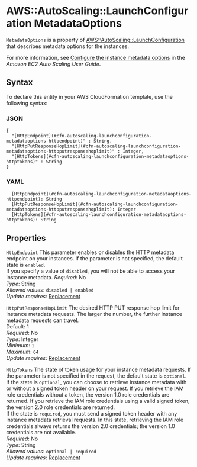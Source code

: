 # AWS::AutoScaling::LaunchConfiguration MetadataOptions<a name="aws-properties-autoscaling-launchconfiguration-metadataoptions"></a>

 `MetadataOptions` is a property of [AWS::AutoScaling::LaunchConfiguration](https://docs.aws.amazon.com/AWSCloudFormation/latest/UserGuide/aws-properties-as-launchconfig.html) that describes metadata options for the instances\.

For more information, see [Configure the instance metadata options](https://docs.aws.amazon.com/autoscaling/ec2/userguide/create-launch-config.html#launch-configurations-imds) in the *Amazon EC2 Auto Scaling User Guide*\.

## Syntax<a name="aws-properties-autoscaling-launchconfiguration-metadataoptions-syntax"></a>

To declare this entity in your AWS CloudFormation template, use the following syntax:

### JSON<a name="aws-properties-autoscaling-launchconfiguration-metadataoptions-syntax.json"></a>

```
{
  "[HttpEndpoint](#cfn-autoscaling-launchconfiguration-metadataoptions-httpendpoint)" : String,
  "[HttpPutResponseHopLimit](#cfn-autoscaling-launchconfiguration-metadataoptions-httpputresponsehoplimit)" : Integer,
  "[HttpTokens](#cfn-autoscaling-launchconfiguration-metadataoptions-httptokens)" : String
}
```

### YAML<a name="aws-properties-autoscaling-launchconfiguration-metadataoptions-syntax.yaml"></a>

```
  [HttpEndpoint](#cfn-autoscaling-launchconfiguration-metadataoptions-httpendpoint): String
  [HttpPutResponseHopLimit](#cfn-autoscaling-launchconfiguration-metadataoptions-httpputresponsehoplimit): Integer
  [HttpTokens](#cfn-autoscaling-launchconfiguration-metadataoptions-httptokens): String
```

## Properties<a name="aws-properties-autoscaling-launchconfiguration-metadataoptions-properties"></a>

`HttpEndpoint`  <a name="cfn-autoscaling-launchconfiguration-metadataoptions-httpendpoint"></a>
This parameter enables or disables the HTTP metadata endpoint on your instances\. If the parameter is not specified, the default state is `enabled`\.  
If you specify a value of `disabled`, you will not be able to access your instance metadata\. 
*Required*: No  
*Type*: String  
*Allowed values*: `disabled | enabled`  
*Update requires*: [Replacement](https://docs.aws.amazon.com/AWSCloudFormation/latest/UserGuide/using-cfn-updating-stacks-update-behaviors.html#update-replacement)

`HttpPutResponseHopLimit`  <a name="cfn-autoscaling-launchconfiguration-metadataoptions-httpputresponsehoplimit"></a>
The desired HTTP PUT response hop limit for instance metadata requests\. The larger the number, the further instance metadata requests can travel\.  
Default: 1  
*Required*: No  
*Type*: Integer  
*Minimum*: `1`  
*Maximum*: `64`  
*Update requires*: [Replacement](https://docs.aws.amazon.com/AWSCloudFormation/latest/UserGuide/using-cfn-updating-stacks-update-behaviors.html#update-replacement)

`HttpTokens`  <a name="cfn-autoscaling-launchconfiguration-metadataoptions-httptokens"></a>
The state of token usage for your instance metadata requests\. If the parameter is not specified in the request, the default state is `optional`\.  
If the state is `optional`, you can choose to retrieve instance metadata with or without a signed token header on your request\. If you retrieve the IAM role credentials without a token, the version 1\.0 role credentials are returned\. If you retrieve the IAM role credentials using a valid signed token, the version 2\.0 role credentials are returned\.  
If the state is `required`, you must send a signed token header with any instance metadata retrieval requests\. In this state, retrieving the IAM role credentials always returns the version 2\.0 credentials; the version 1\.0 credentials are not available\.  
*Required*: No  
*Type*: String  
*Allowed values*: `optional | required`  
*Update requires*: [Replacement](https://docs.aws.amazon.com/AWSCloudFormation/latest/UserGuide/using-cfn-updating-stacks-update-behaviors.html#update-replacement)